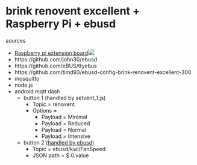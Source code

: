 # brink renovent excellent + Raspberry Pi + ebusd</br>
<p>sources
<ul>
	<li><a href="https://forum.fhem.de/index.php/topic,84636.0.html">Raspberry pi extension board</a><img src="https://forum.fhem.de/index.php?action=dlattach;topic=84636.0;attach=96686;image"></li>
	<li>https://github.com/john30/ebusd</li>
	<li>https://github.com/eBUS/ttyebus</li>
	<li>https://github.com/timd93/ebusd-config-brink-renovent-excellent-300</li>
	<li>mosquitto</li>
	<li>node.js</li>
	<li>android mqtt dash
	<ul>
		<li>button 1 (handled by setvent_1.js)
		<ul>
			<li>Topic = renovent</li>
			<li>Options =
			<ul>
				<li>Payload = Minimal</li>
				<li>Payload = Reduced</li>
				<li>Payload = Normal</li>
				<li>Payload = Intensive</li>
			</ul></li>    
		</ul></li>
		<li>button 2 (<a href="https://github.com/john30/ebusd/wiki/3.3.-MQTT-client">handled by ebusd</a>)
		<ul>
			<li>Topic = ebusd/kwl/FanSpeed</li>
			<li>JSON path = $.0.value</li>
		</ul></li>
	</ul></li>
</ul></p>
